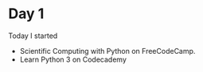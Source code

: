 # Day 1
Today I started
- Scientific Computing with Python on FreeCodeCamp.
- Learn Python 3 on Codecademy
